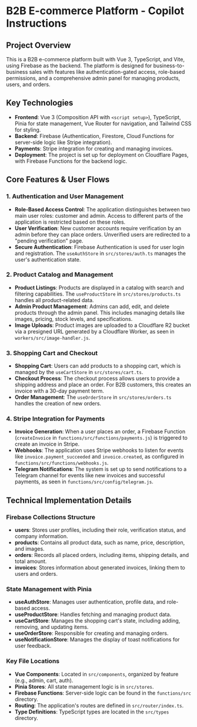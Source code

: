 # B2B E-commerce Platform - Copilot Instructions

## Project Overview

This is a B2B e-commerce platform built with Vue 3, TypeScript, and Vite, using Firebase as the backend. The platform is designed for business-to-business sales with features like authentication-gated access, role-based permissions, and a comprehensive admin panel for managing products, users, and orders.

## Key Technologies

- **Frontend**: Vue 3 (Composition API with `<script setup>`), TypeScript, Pinia for state management, Vue Router for navigation, and Tailwind CSS for styling.
- **Backend**: Firebase (Authentication, Firestore, Cloud Functions for server-side logic like Stripe integration).
- **Payments**: Stripe integration for creating and managing invoices.
- **Deployment**: The project is set up for deployment on Cloudflare Pages, with Firebase Functions for the backend logic.

## Core Features & User Flows

### 1. Authentication and User Management

- **Role-Based Access Control**: The application distinguishes between two main user roles: customer and admin. Access to different parts of the application is restricted based on these roles.
- **User Verification**: New customer accounts require verification by an admin before they can place orders. Unverified users are redirected to a "pending verification" page.
- **Secure Authentication**: Firebase Authentication is used for user login and registration. The `useAuthStore` in `src/stores/auth.ts` manages the user's authentication state.

### 2. Product Catalog and Management

- **Product Listings**: Products are displayed in a catalog with search and filtering capabilities. The `useProductStore` in `src/stores/products.ts` handles all product-related data.
- **Admin Product Management**: Admins can add, edit, and delete products through the admin panel. This includes managing details like images, pricing, stock levels, and specifications.
- **Image Uploads**: Product images are uploaded to a Cloudflare R2 bucket via a presigned URL generated by a Cloudflare Worker, as seen in `workers/src/image-handler.js`.

### 3. Shopping Cart and Checkout

- **Shopping Cart**: Users can add products to a shopping cart, which is managed by the `useCartStore` in `src/stores/cart.ts`.
- **Checkout Process**: The checkout process allows users to provide a shipping address and place an order. For B2B customers, this creates an invoice with a 30-day payment term.
- **Order Management**: The `useOrderStore` in `src/stores/orders.ts` handles the creation of new orders.

### 4. Stripe Integration for Payments

- **Invoice Generation**: When a user places an order, a Firebase Function (`createInvoice` in `functions/src/functions/payments.js`) is triggered to create an invoice in Stripe.
- **Webhooks**: The application uses Stripe webhooks to listen for events like `invoice.payment_succeeded` and `invoice.created`, as configured in `functions/src/functions/webhooks.js`.
- **Telegram Notifications**: The system is set up to send notifications to a Telegram channel for events like new invoices and successful payments, as seen in `functions/src/config/telegram.js`.

## Technical Implementation Details

### Firebase Collections Structure

- **users**: Stores user profiles, including their role, verification status, and company information.
- **products**: Contains all product data, such as name, price, description, and images.
- **orders**: Records all placed orders, including items, shipping details, and total amount.
- **invoices**: Stores information about generated invoices, linking them to users and orders.

### State Management with Pinia

- **useAuthStore**: Manages user authentication, profile data, and role-based access.
- **useProductStore**: Handles fetching and managing product data.
- **useCartStore**: Manages the shopping cart's state, including adding, removing, and updating items.
- **useOrderStore**: Responsible for creating and managing orders.
- **useNotificationStore**: Manages the display of toast notifications for user feedback.

### Key File Locations

- **Vue Components**: Located in `src/components`, organized by feature (e.g., admin, cart, auth).
- **Pinia Stores**: All state management logic is in `src/stores`.
- **Firebase Functions**: Server-side logic can be found in the `functions/src` directory.
- **Routing**: The application's routes are defined in `src/router/index.ts`.
- **Type Definitions**: TypeScript types are located in the `src/types` directory.
